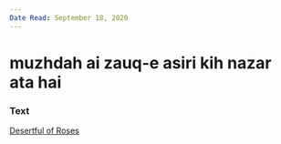 ```yaml
---
Date Read: September 18, 2020
---
```


# muzhdah ai zauq-e asiri kih nazar ata hai

### Text
[Desertful of Roses](http://www.columbia.edu/itc/mealac/pritchett/00ghalib/072/index_072.html)

